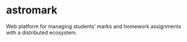 # astromark
Web platform for managing students’ marks and homework assignments with a distributed ecosystem.
